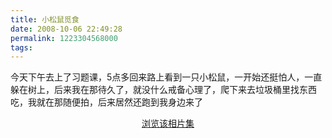 ```yaml
---
title: 小松鼠觅食
date: 2008-10-06 22:49:28
permalink: 1223304568000
tags: 
---
```


<p>今天下午去上了习题课，5点多回来路上看到一只小松鼠，一开始还挺怕人，一直躲在树上，后来我在那待久了，就没什么戒备心理了，爬下来去垃圾桶里找东西吃，我就在那随便拍，后来居然还跑到我身边来了</p> <simpleflickr set="72157607807675778"/><p style="text-align: center;"><a href="http://www.flickr.com/photos/yyqian/sets/72157607807675778/show" target="_blank">浏览该相片集</a></p>